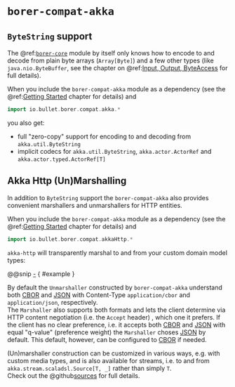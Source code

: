 `borer-compat-akka`
==================

`ByteString` support
--------------------

The @ref:[`borer-core`](borer-core/index.md) module by itself only knows how to encode to and decode from plain byte
arrays (`Array[Byte]`) and a few other types (like `java.nio.ByteBuffer`, see the chapter on
@ref:[Input, Output, ByteAccess](borer-core/supporting-typeclasses.md) for full details).

When you include the `borer-compat-akka` module as a dependency (see the
@ref:[Getting Started](getting-started.md) chapter for details) and

```scala
import io.bullet.borer.compat.akka.*
```

you also get:
 
- full "zero-copy" support for encoding to and decoding from `akka.util.ByteString`
- implicit codecs for `akka.util.ByteString`, `akka.actor.ActorRef` and `akka.actor.typed.ActorRef[T]` 


Akka Http (Un)Marshalling
-------------------------

In addition to `ByteString` support the `borer-compat-akka` also provides convenient marshallers and unmarshallers
for HTTP entities.

When you include the `borer-compat-akka` module as a dependency (see the
@ref:[Getting Started](getting-started.md) chapter for details) and

```scala
import io.bullet.borer.compat.akkaHttp.*
```
 
`akka-http` will transparently marshal to and from your custom domain model types:

@@snip [-]($test$/AkkaHttpSupportSpec.scala) { #example }
 
By default the `Unmarshaller` constructed by `borer-compat-akka` understand both [CBOR] and [JSON] with Content-Type
`application/cbor` and `application/json`, respectively.<br>
The `Marshaller` also supports both formats and lets the client determine via HTTP content negotiation (i.e. the
`Accept` header) , which one it prefers. If the client has no clear preference, i.e. it accepts both [CBOR] and [JSON]
with equal "q-value" (preference weight) the `Marshaller` choses [JSON] by default. This default, however, can be
configured to [CBOR] if needed. 

(Un)marshaller construction can be customized in various ways, e.g. with custom media types, and is also available
for streams, i.e. to and from `akka.stream.scaladsl.Source[T, _]` rather than simply `T`.<br>
Check out the @github[sources](/compat-akka/src/main/scala/io/bullet/borer/compat/akkaHttp.scala) for full details.

  [CBOR]: http://cbor.io/
  [JSON]: http://json.org/ 
